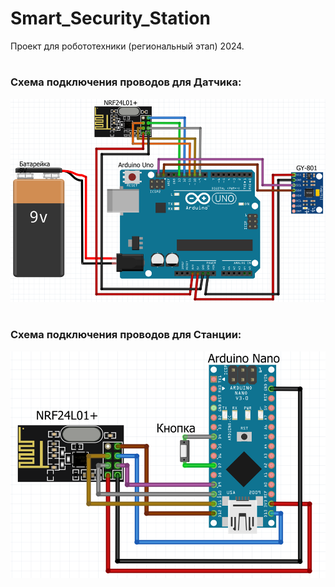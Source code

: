 # Smart_Security_Station
Проект для робототехники (региональный этап) 2024.

#

### Схема подключения проводов для Датчика:
<div id="header" align="left">
  <img src="https://github.com/ZenSam7/Smart_Security_Station/blob/main/%D0%94%D0%B0%D1%82%D1%87%D0%B8%D0%BA.png" width="800"/>
</div>

# 

### Схема подключения проводов для Станции:
<div id="header" align="left">
  <img src="https://github.com/ZenSam7/Smart_Security_Station/blob/main/%D0%A1%D1%82%D0%B0%D0%BD%D1%86%D0%B8%D1%8F.png" width="800"/>
</div>
